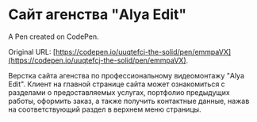 # Сайт агенства "Alya Edit"

A Pen created on CodePen.

Original URL: [https://codepen.io/uuqtefcj-the-solid/pen/emmpaVX](https://codepen.io/uuqtefcj-the-solid/pen/emmpaVX).

Верстка сайта агенства по профессиональному видеомонтажу "Alya Edit". Клиент на главной странице сайта может ознакомиться с разделами о предоставляемых услугах, портфолио предыдущих работы, оформить заказ, а также получить контактные данные, нажав на соответствующий раздел в верхнем меню страницы.
